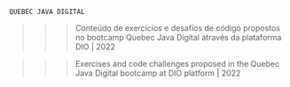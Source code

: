     QUEBEC JAVA DIGITAL
>>>Conteúdo de exercícios e desafios de código propostos no bootcamp Quebec Java Digital através da plataforma DIO | 2022

>>>Exercises and code challenges proposed in the Quebec Java Digital bootcamp at DIO platform | 2022